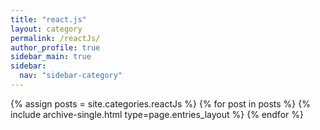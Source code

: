 ```yaml
---
title: "react.js"
layout: category
permalink: /reactJs/
author_profile: true
sidebar_main: true
sidebar:
  nav: "sidebar-category"
---
```


{% assign posts = site.categories.reactJs %}
{% for post in posts %} {% include archive-single.html type=page.entries_layout %} {% endfor %}
